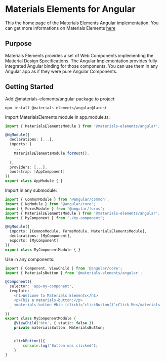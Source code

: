 # Materials Elements for Angular

This the home page of the Materials Elements Angular implementation. You can get more informations on Materials Elements [here](../../)

## Purpose
Materials Elements provides a set of Web Components implementing the Matierial Design Specifications. The Angular Implementation provides fully integrated Angular binding for those components.
You can use them in any Angular app as if they were pure Angular Components.

## Getting Started

Add @materials-elements/angular package to project:

`npm install @materials-elements/angular@latest`

Import MaterialsElements module in app.module.ts:
```ts
import { MaterialsElementsModule } from '@materials-elements/angular';

@NgModule({
  declarations: [...],
  imports: [
    ...
    MaterialsElementsModule.forRoot(),
    ...
  ],
  providers: [...],
  bootstrap: [AppComponent]
})
export class AppModule { }
```

Import in any submodule:

```ts
import { CommonModule } from '@angular/common';
import { NgModule } from '@angular/core';
import { FormsModule } from '@angular/forms';
import { MaterialsElementsModule } from '@materials-elements/angular';
import { MyComponent } from './my-component';

@NgModule({
  imports: [CommonModule, FormsModule, MaterialsElementsModule],
  declarations: [MyComponent],
  exports: [MyComponent]
})
export class MyComponentModule { }

```
Use in any components:
```ts
import { Component, ViewChild } from '@angular/core';
import { MaterialsButton } from '@materials-elements/angular';

@Component({
  selector: 'app-my-component',
  template: `
    <h1>Welcome to Materials Elements</h1>
    <p>This a materials-button:</p>
    <materials-button #btn (click)="clickButton()">Click Me</materials-button>
  `
})
export class MyComponentModule {
    @ViewChild('btn', { static: false })
    private materialsButton: MaterialsButton;


    clickButton(){
        console.log('Button was clicked');
    }
}

```
